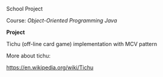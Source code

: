 School Project

Course: *Object-Oriented Programming* *Java* 

**Project**

Tichu (off-line card game) implementation with MCV pattern  

More about tichu:

https://en.wikipedia.org/wiki/Tichu
